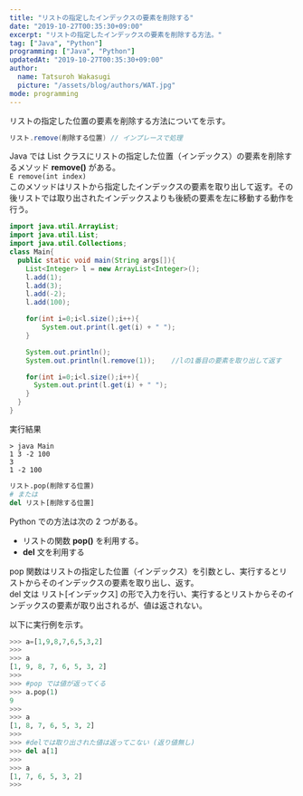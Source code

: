 ```yaml
---
title: "リストの指定したインデックスの要素を削除する"
date: "2019-10-27T00:35:30+09:00"
excerpt: "リストの指定したインデックスの要素を削除する方法。"
tag: ["Java", "Python"]
programming: ["Java", "Python"]
updatedAt: "2019-10-27T00:35:30+09:00"
author:
  name: Tatsuroh Wakasugi
  picture: "/assets/blog/authors/WAT.jpg"
mode: programming
---
```


リストの指定した位置の要素を削除する方法についてを示す。

<div class="note_content_by_programming_language" id="note_content_Java">

```java
リスト.remove(削除する位置) // インプレースで処理
```

Java では List クラスにリストの指定した位置（インデックス）の要素を削除するメソッド **remove()** がある。  
`E remove(int index)`  
このメソッドはリストから指定したインデックスの要素を取り出して返す。その後リストでは取り出されたインデックスよりも後続の要素を左に移動する動作を行う。

```java
import java.util.ArrayList;
import java.util.List;
import java.util.Collections;
class Main{
  public static void main(String args[]){
    List<Integer> l = new ArrayList<Integer>();
    l.add(1);
    l.add(3);
    l.add(-2);
    l.add(100);

    for(int i=0;i<l.size();i++){
        System.out.print(l.get(i) + " ");
    }

    System.out.println();
    System.out.println(l.remove(1));    //lの1番目の要素を取り出して返す

    for(int i=0;i<l.size();i++){
      System.out.print(l.get(i) + " ");
    }
  }
}
```

実行結果

```
> java Main
1 3 -2 100
3
1 -2 100
```

</div>
<div class="note_content_by_programming_language" id="note_content_Python">

```python
リスト.pop(削除する位置)
# または
del リスト[削除する位置]
```

Python での方法は次の 2 つがある。

- リストの関数 **pop()** を利用する。
- **del** 文を利用する

pop 関数はリストの指定した位置（インデックス）を引数とし、実行するとリストからそのインデックスの要素を取り出し、返す。  
del 文は リスト[インデックス] の形で入力を行い、実行するとリストからそのインデックスの要素が取り出されるが、値は返されない。

以下に実行例を示す。

```python
>>> a=[1,9,8,7,6,5,3,2]
>>>
>>> a
[1, 9, 8, 7, 6, 5, 3, 2]
>>>
>>> #pop では値が返ってくる
>>> a.pop(1)
9
>>>
>>> a
[1, 8, 7, 6, 5, 3, 2]
>>>
>>> #delでは取り出された値は返ってこない (返り値無し)
>>> del a[1]
>>>
>>> a
[1, 7, 6, 5, 3, 2]
>>>
```

</div>
